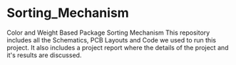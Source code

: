 # Sorting_Mechanism
Color and Weight Based Package Sorting Mechanism
This repository includes all the Schematics, PCB Layouts and Code we used to run this project.
It also includes a project report where the details of the project and it's results are discussed.
